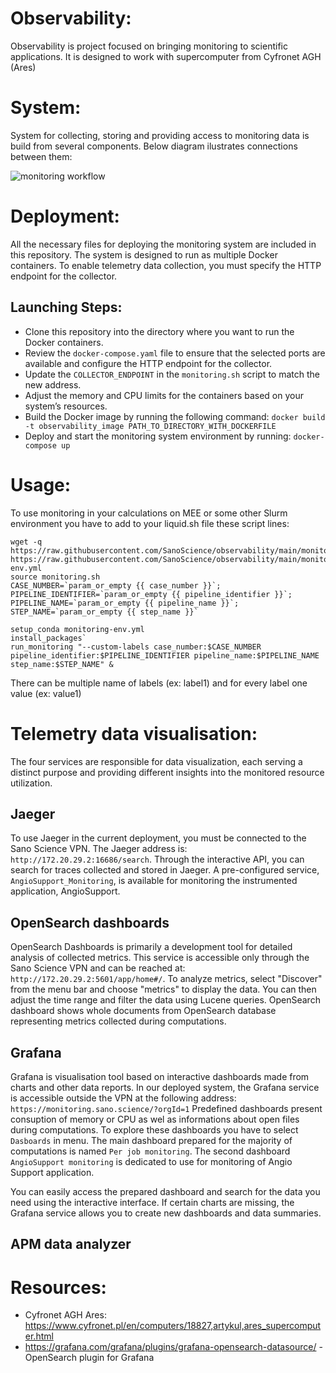 # Observability:
Observability is project focused on bringing monitoring to scientific applications.
It is designed to work with supercomputer from Cyfronet AGH (Ares) 

# System:
System for collecting, storing and providing access to monitoring data is build from several components. Below diagram ilustrates connections between them:

![monitoring workflow](https://github.com/user-attachments/assets/b62096c2-37a3-48fe-9ed5-61463f4ddb08)

# Deployment:


All the necessary files for deploying the monitoring system are included in this repository. The system is designed to run as multiple Docker containers.
To enable telemetry data collection, you must specify the HTTP endpoint for the collector.

## Launching Steps:
- Clone this repository into the directory where you want to run the Docker containers.
- Review the `docker-compose.yaml` file to ensure that the selected ports are available and configure the HTTP endpoint for the collector.
- Update the `COLLECTOR_ENDPOINT` in the `monitoring.sh` script to match the new address.
- Adjust the memory and CPU limits for the containers based on your system’s resources.
- Build the Docker image by running the following command: `docker build -t observability_image PATH_TO_DIRECTORY_WITH_DOCKERFILE`
- Deploy and start the monitoring system environment by running: `docker-compose up`


# Usage:
 
To use monitoring in your calculations on MEE or some other Slurm environment you have to add to your liquid.sh file these script lines:

```
wget -q https://raw.githubusercontent.com/SanoScience/observability/main/monitoring.sh https://raw.githubusercontent.com/SanoScience/observability/main/monitoring-env.yml
source monitoring.sh
CASE_NUMBER=`param_or_empty {{ case_number }}`; PIPELINE_IDENTIFIER=`param_or_empty {{ pipeline_identifier }}`; PIPELINE_NAME=`param_or_empty {{ pipeline_name }}`; STEP_NAME=`param_or_empty {{ step_name }}`

setup_conda monitoring-env.yml
install_packages`
run_monitoring "--custom-labels case_number:$CASE_NUMBER pipeline_identifier:$PIPELINE_IDENTIFIER pipeline_name:$PIPELINE_NAME step_name:$STEP_NAME" &
```

There can be multiple name of labels (ex: label1) and for every label one value (ex: value1)

# Telemetry data visualisation:

The four services are responsible for data visualization, each serving a distinct purpose and providing different insights into the monitored resource utilization.

## Jaeger

To use Jaeger in the current deployment, you must be connected to the Sano Science VPN. The Jaeger address is: `http://172.20.29.2:16686/search`.
Through the interactive API, you can search for traces collected and stored in Jaeger. A pre-configured service, `AngioSupport_Monitoring`, is available for monitoring the instrumented application, AngioSupport.

## OpenSearch dashboards

OpenSearch Dashboards is primarily a development tool for detailed analysis of collected metrics. This service is accessible only through the Sano Science VPN and can be reached at: `http://172.20.29.2:5601/app/home#/`. To analyze metrics, select "Discover" from the menu bar and choose "metrics" to display the data. You can then adjust the time range and filter the data using Lucene queries.
OpenSearch dashboard shows whole documents from OpenSearch database representing metrics collected during computations.

## Grafana

Grafana is visualisation tool based on interactive dashboards made from charts and other data reports. 
In our deployed system, the Grafana service is accessible outside the VPN at the following address: `https://monitoring.sano.science/?orgId=1`
Predefined dashboards present consuption of memory or CPU as wel as informations about open files during computations. To explore these dashboards you have to select `Dasboards` in menu. The main dashboard prepared for the majority of computations is named `Per job monitoring`. The second dashboard `AngioSupport monitoring` is dedicated to use for monitoring of Angio Support application.

You can easily access the prepared dashboard and search for the data you need using the interactive interface. If certain charts are missing, the Grafana service allows you to create new dashboards and data summaries.

## APM data analyzer

# Resources:
- Cyfronet AGH Ares: https://www.cyfronet.pl/en/computers/18827,artykul,ares_supercomputer.html
- https://grafana.com/grafana/plugins/grafana-opensearch-datasource/ - OpenSearch plugin for Grafana
